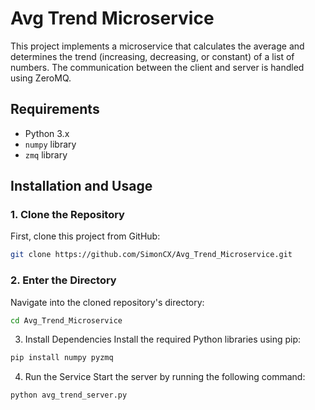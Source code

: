 # Avg Trend Microservice

This project implements a microservice that calculates the average and determines the trend (increasing, decreasing, or constant) of a list of numbers. The communication between the client and server is handled using ZeroMQ.

## Requirements

- Python 3.x
- `numpy` library
- `zmq` library

## Installation and Usage

### 1. Clone the Repository

First, clone this project from GitHub:

```bash
git clone https://github.com/SimonCX/Avg_Trend_Microservice.git
```
### 2. Enter the Directory
Navigate into the cloned repository's directory:

```bash
cd Avg_Trend_Microservice
```
3. Install Dependencies
Install the required Python libraries using pip:

```bash
pip install numpy pyzmq
```
4. Run the Service
Start the server by running the following command:

```bash
python avg_trend_server.py
```
